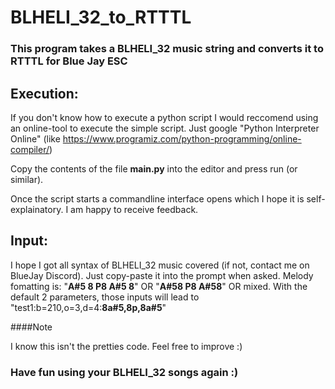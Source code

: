 # BLHELI_32_to_RTTTL
### This program takes a BLHELI_32 music string and converts it to RTTTL for Blue Jay ESC ###

## Execution:
If you don't know how to execute a python script I would reccomend using an online-tool to execute the simple script.
Just google "Python Interpreter Online" (like https://www.programiz.com/python-programming/online-compiler/)

Copy the contents of the file **main.py** into the editor and press run (or similar).

Once the script starts a commandline interface opens which I hope it is self-explainatory.
I am happy to receive feedback.

## Input:
I hope I got all syntax of BLHELI_32 music covered (if not, contact me on BlueJay Discord). Just copy-paste it into the prompt when asked.
Melody fomatting is: "**A#5 8 P8 A#5 8**" OR "**A#58 P8 A#58**" OR mixed.
With the default 2 parameters, those inputs will lead to
"test1:b=210,o=3,d=4:**8a#5,8p,8a#5**"

####Note

I know this isn't the pretties code. Feel free to improve :)

### Have fun using your BLHELI_32 songs again :)
